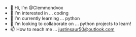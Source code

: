 - 👋 Hi, I’m @Clemmondvox
- 👀 I’m interested in ... coding 
- 🌱 I’m currently learning ... python
- 💞️ I’m looking to collaborate on ... python projects to learn!
- 📫 How to reach me ... justinsaur50@outlook.com
